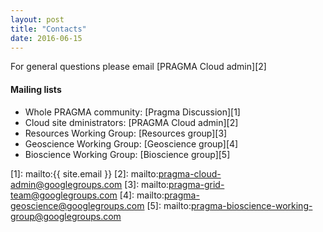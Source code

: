 ```yaml
---
layout: post
title: "Contacts"
date: 2016-06-15
---
```


For general questions please email  [PRAGMA Cloud admin][2]

<div class="border">
  <h4>Mailing lists</h4>
</div>

* Whole PRAGMA community: [Pragma Discussion][1]
* Cloud site dministrators: [PRAGMA Cloud admin][2] 
* Resources Working Group: [Resources group][3]
* Geoscience Working Group: [Geoscience group][4] 
* Bioscience Working Group: [Bioscience group][5]

[1]: mailto:{{ site.email }}
[2]: mailto:pragma-cloud-admin@googlegroups.com
[3]: mailto:pragma-grid-team@googlegroups.com
[4]: mailto:pragma-geoscience@googlegroups.com
[5]: mailto:pragma-bioscience-working-group@googlegroups.com
